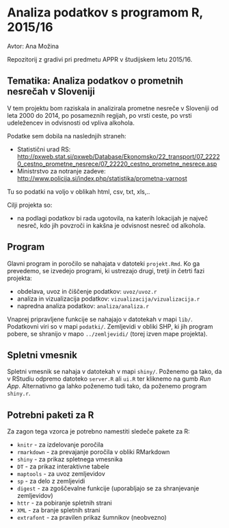 # Analiza podatkov s programom R, 2015/16

Avtor: Ana Možina

Repozitorij z gradivi pri predmetu APPR v študijskem letu 2015/16.

## Tematika: Analiza podatkov o prometnih nesrečah v Sloveniji

V tem projektu bom raziskala in analizirala prometne nesreče v Sloveniji od leta 2000 do 2014, po posameznih regijah, po vrsti ceste, po vrsti udeležencev in odvisnosti od vpliva alkohola.

Podatke sem dobila na naslednjih straneh:
* Statistični urad RS: http://pxweb.stat.si/pxweb/Database/Ekonomsko/22_transport/07_22220_cestno_prometne_nesrece/07_22220_cestno_prometne_nesrece.asp
* Ministrstvo za notranje zadeve: http://www.policija.si/index.php/statistika/prometna-varnost

Tu so podatki na voljo v oblikah html, csv, txt, xls,..

Cilji projekta so:
* na podlagi podatkov bi rada ugotovila, na katerih lokacijah je največ nesreč, kdo jih povzroči in kakšna je odvisnost nesreč od alkohola.


## Program

Glavni program in poročilo se nahajata v datoteki `projekt.Rmd`. Ko ga prevedemo,
se izvedejo programi, ki ustrezajo drugi, tretji in četrti fazi projekta:

* obdelava, uvoz in čiščenje podatkov: `uvoz/uvoz.r`
* analiza in vizualizacija podatkov: `vizualizacija/vizualizacija.r`
* napredna analiza podatkov: `analiza/analiza.r`

Vnaprej pripravljene funkcije se nahajajo v datotekah v mapi `lib/`. Podatkovni
viri so v mapi `podatki/`. Zemljevidi v obliki SHP, ki jih program pobere, se
shranijo v mapo `../zemljevidi/` (torej izven mape projekta).

## Spletni vmesnik

Spletni vmesnik se nahaja v datotekah v mapi `shiny/`. Poženemo ga tako, da v
RStudiu odpremo datoteko `server.R` ali `ui.R` ter kliknemo na gumb *Run App*.
Alternativno ga lahko poženemo tudi tako, da poženemo program `shiny.r`.

## Potrebni paketi za R

Za zagon tega vzorca je potrebno namestiti sledeče pakete za R:

* `knitr` - za izdelovanje poročila
* `rmarkdown` - za prevajanje poročila v obliki RMarkdown
* `shiny` - za prikaz spletnega vmesnika
* `DT` - za prikaz interaktivne tabele
* `maptools` - za uvoz zemljevidov
* `sp` - za delo z zemljevidi
* `digest` - za zgoščevalne funkcije (uporabljajo se za shranjevanje zemljevidov)
* `httr` - za pobiranje spletnih strani
* `XML` - za branje spletnih strani
* `extrafont` - za pravilen prikaz šumnikov (neobvezno)
